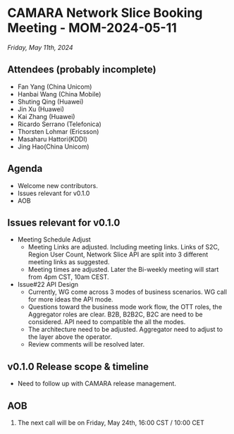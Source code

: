 # CAMARA Network Slice Booking Meeting - MOM-2024-05-11

*Friday, May 11th, 2024*

## Attendees (probably incomplete)
* Fan Yang (China Unicom)
* Hanbai Wang (China Mobile)
* Shuting Qing (Huawei)
* Jin Xu (Huawei)
* Kai Zhang (Huawei)
* Ricardo Serrano (Telefonica)
* Thorsten Lohmar (Ericsson)
* Masaharu Hattori(KDDI)
* Jing Hao(China Unicom)

## Agenda
* Welcome new contributors.
* Issues relevant for v0.1.0
* AOB

## Issues relevant for v0.1.0
* Meeting Schedule Adjust
  * Meeting Links are adjusted. Including meeting links. Links of S2C, Region User Count, Network Slice API are split into 3 different meeting links as suggested. 
  * Meeting times are adjusted. Later the Bi-weekly meeting will start from 4pm CST, 10am CEST.  
* Issue#22 API Design
  * Currently, WG come across 3 modes of business scenarios. WG call for more ideas the API mode. 
  * Questions toward the business mode work flow, the OTT roles, the Aggregator roles are clear. B2B, B2B2C, B2C are need to be considered. API need to compatible the all the modes.
  * The architecture need to be adjusted. Aggregator need to adjust to the layer above the operator.
  * Review comments will be resolved later.

## v0.1.0 Release scope & timeline
* Need to follow up with CAMARA release management.

## AOB
1. The next call will be on Friday, May 24th, 16:00 CST / 10:00 CET